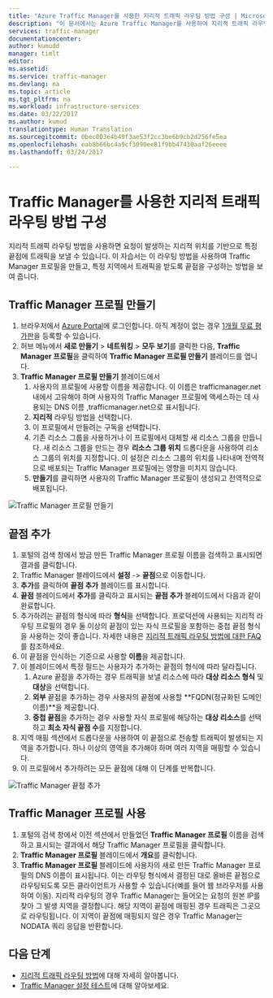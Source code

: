 ```yaml
---
title: "Azure Traffic Manager를 사용한 지리적 트래픽 라우팅 방법 구성 | Microsoft Docs"
description: "이 문서에서는 Azure Traffic Manager를 사용하여 지리적 트래픽 라우팅 방법을 구성하는 방법을 설명합니다."
services: traffic-manager
documentationcenter: 
author: kumudd
manager: timlt
editor: 
ms.assetid: 
ms.service: traffic-manager
ms.devlang: na
ms.topic: article
ms.tgt_pltfrm: na
ms.workload: infrastructure-services
ms.date: 03/22/2017
ms.author: kumud
translationtype: Human Translation
ms.sourcegitcommit: 0bec803e4b49f3ae53f2cc3be6b9cb2d256fe5ea
ms.openlocfilehash: eab8b66bc4a9cf3090ee81f9bb47430aaf26eeee
ms.lasthandoff: 03/24/2017

---
```


# <a name="configure-the-geographic-traffic-routing-method-using-traffic-manager"></a>Traffic Manager를 사용한 지리적 트래픽 라우팅 방법 구성

지리적 트래픽 라우팅 방법을 사용하면 요청이 발생하는 지리적 위치를 기반으로 특정 끝점에 트래픽을 보낼 수 있습니다. 이 자습서는 이 라우팅 방법을 사용하여 Traffic Manager 프로필을 만들고, 특정 지역에서 트래픽을 받도록 끝점을 구성하는 방법을 보여 줍니다.

## <a name="create-a-traffic-manager-profile"></a>Traffic Manager 프로필 만들기 

1. 브라우저에서 [Azure Portal](http://portal.azure.com)에 로그인합니다. 아직 계정이 없는 경우 [1개월 무료 평가판](https://azure.microsoft.com/free/)을 등록할 수 있습니다. 
2. 허브 메뉴에서 **새로 만들기** > **네트워킹** > **모두 보기**를 클릭한 다음, **Traffic Manager 프로필**을 클릭하여 **Traffic Manager 프로필 만들기** 블레이드를 엽니다.
3. **Traffic Manager 프로필 만들기** 블레이드에서
    1. 사용자의 프로필에 사용할 이름을 제공합니다. 이 이름은 trafficmanager.net 내에서 고유해야 하며 사용자의 Traffic Manager 프로필에 액세스하는 데 사용되는 DNS 이름 <profilename>,trafficmanager.net으로 표시됩니다.
    2. **지리적** 라우팅 방법을 선택합니다.
    3. 이 프로필에서 만들려는 구독을 선택합니다. 
    4. 기존 리소스 그룹을 사용하거나 이 프로필에서 대체할 새 리소스 그룹을 만듭니다. 새 리소스 그룹을 만드는 경우 **리소스 그룹 위치** 드롭다운을 사용하여 리소스 그룹의 위치를 지정합니다. 이 설정은 리소스 그룹의 위치를 나타내며 전역적으로 배포되는 Traffic Manager 프로필에는 영향을 미치지 않습니다. 
    5. **만들기**를 클릭하면 사용자의 Traffic Manager 프로필이 생성되고 전역적으로 배포됩니다.

![Traffic Manager 프로필 만들기](./media/traffic-manager-geographic-routing-method/create-traffic-manager-profile.png)

## <a name="add-endpoints"></a>끝점 추가

1. 포털의 검색 창에서 방금 만든 Traffic Manager 프로필 이름을 검색하고 표시되면 결과를 클릭합니다.
2. Traffic Manager 블레이드에서 **설정** -> **끝점**으로 이동합니다.
3. **추가**를 클릭하여 **끝점 추가** 블레이드를 표시합니다. 
3. **끝점** 블레이드에서 **추가**를 클릭하고 표시되는 **끝점 추가** 블레이드에서 다음과 같이 완료합니다.
4. 추가하려는 끝점의 형식에 따라 **형식**을 선택합니다. 프로덕션에 사용되는 지리적 라우팅 프로필의 경우 둘 이상의 끝점이 있는 자식 프로필을 포함하는 중첩 끝점 형식을 사용하는 것이 좋습니다. 자세한 내용은 [지리적 트래픽 라우팅 방법에 대한 FAQ](traffic-manager-FAQs.md)를 참조하세요.
5. 이 끝점을 인식하는 기준으로 사용할 **이름**을 제공합니다.
6. 이 블레이드에서 특정 필드는 사용자가 추가하는 끝점의 형식에 따라 달라집니다.
    1. Azure 끝점을 추가하는 경우 트래픽을 보낼 리소스에 따라 **대상 리소스 형식** 및 **대상**을 선택합니다. 
    2. **외부** 끝점을 추가하는 경우 사용자의 끝점에 사용할 **FQDN(정규화된 도메인 이름)**을 제공합니다.
    3. **중첩 끝점**을 추가하는 경우 사용할 자식 프로필에 해당하는 **대상 리소스**를 선택하고 **최소 자식 끝점 수**를 지정합니다. 
7. 지역 매핑 섹션에서 드롭다운을 사용하여 이 끝점으로 전송할 트래픽이 발생되는 지역을 추가합니다. 하나 이상의 영역을 추가해야 하며 여러 지역을 매핑할 수 있습니다. 
8. 이 프로필에서 추가하려는 모든 끝점에 대해 이 단계를 반복합니다. 

![Traffic Manager 끝점 추가](./media/traffic-manager-geographic-routing-method/add-traffic-manager-endpoint.png)

## <a name="use-the-traffic-manager-profile"></a>Traffic Manager 프로필 사용
1.    포털의 검색 창에서 이전 섹션에서 만들었던 **Traffic Manager 프로필** 이름을 검색하고 표시되는 결과에서 해당 Traffic Manager 프로필을 클릭합니다.
2. **Traffic Manager 프로필** 블레이드에서 **개요**를 클릭합니다.
3. **Traffic Manager 프로필** 블레이드에 사용자의 새로 만든 Traffic Manager 프로필의 DNS 이름이 표시됩니다. 이는 라우팅 형식에서 결정된 대로 올바른 끝점으로 라우팅되도록 모든 클라이언트가 사용할 수 있습니다(예를 들어 웹 브라우저를 사용하여 이동).  지리적 라우팅의 경우 Traffic Manager는 들어오는 요청의 원본 IP를 찾아 그 발생 지역을 결정합니다. 해당 지역이 끝점에 매핑된 경우 트래픽은 그곳으로 라우팅됩니다. 이 지역이 끝점에 매핑되지 않은 경우 Traffic Manager는 NODATA 쿼리 응답을 반환합니다.

## <a name="next-steps"></a>다음 단계

- [지리적 트래픽 라우팅 방법](traffic-manager-routing-methods.md#geographic-traffic-routing-method)에 대해 자세히 알아봅니다.
- [Traffic Manager 설정 테스트](traffic-manager-testing-settings.md)에 대해 알아보세요.

